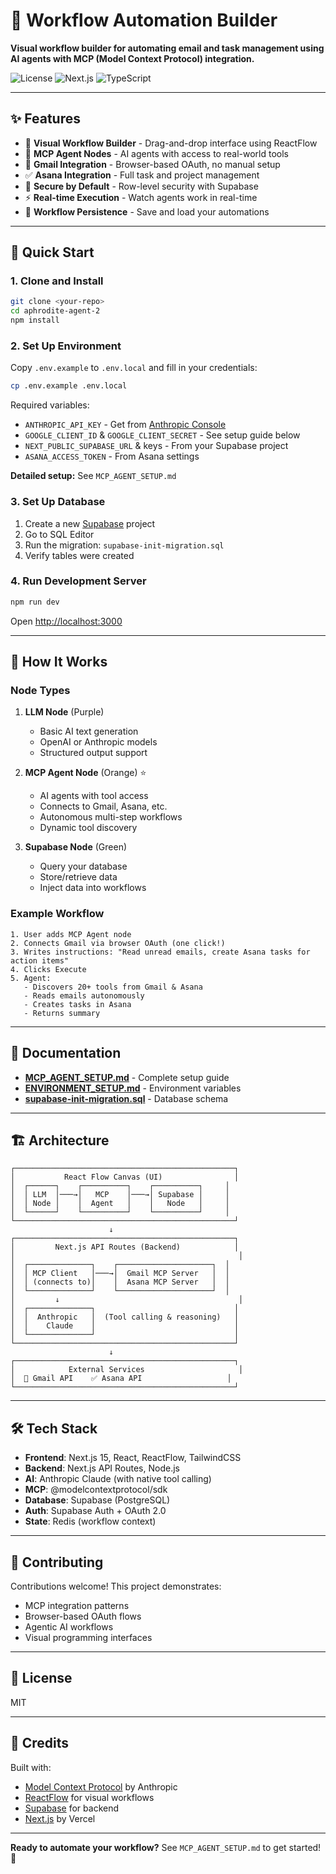 # 🤖 Workflow Automation Builder

**Visual workflow builder for automating email and task management using AI agents with MCP (Model Context Protocol) integration.**

![License](https://img.shields.io/badge/license-MIT-blue.svg)
![Next.js](https://img.shields.io/badge/Next.js-15-black)
![TypeScript](https://img.shields.io/badge/TypeScript-5-blue)

---

## ✨ Features

- 🎨 **Visual Workflow Builder** - Drag-and-drop interface using ReactFlow
- 🤖 **MCP Agent Nodes** - AI agents with access to real-world tools
- 📧 **Gmail Integration** - Browser-based OAuth, no manual setup
- ✅ **Asana Integration** - Full task and project management
- 🔐 **Secure by Default** - Row-level security with Supabase
- ⚡ **Real-time Execution** - Watch agents work in real-time
- 💾 **Workflow Persistence** - Save and load your automations

---

## 🚀 Quick Start

### 1. Clone and Install

```bash
git clone <your-repo>
cd aphrodite-agent-2
npm install
```

### 2. Set Up Environment

Copy `.env.example` to `.env.local` and fill in your credentials:

```bash
cp .env.example .env.local
```

Required variables:

- `ANTHROPIC_API_KEY` - Get from [Anthropic Console](https://console.anthropic.com/)
- `GOOGLE_CLIENT_ID` & `GOOGLE_CLIENT_SECRET` - See setup guide below
- `NEXT_PUBLIC_SUPABASE_URL` & keys - From your Supabase project
- `ASANA_ACCESS_TOKEN` - From Asana settings

**Detailed setup:** See `MCP_AGENT_SETUP.md`

### 3. Set Up Database

1. Create a new [Supabase](https://supabase.com/) project
2. Go to SQL Editor
3. Run the migration: `supabase-init-migration.sql`
4. Verify tables were created

### 4. Run Development Server

```bash
npm run dev
```

Open [http://localhost:3000](http://localhost:3000)

---

## 🎯 How It Works

### Node Types

1. **LLM Node** (Purple)

   - Basic AI text generation
   - OpenAI or Anthropic models
   - Structured output support

2. **MCP Agent Node** (Orange) ⭐

   - AI agents with tool access
   - Connects to Gmail, Asana, etc.
   - Autonomous multi-step workflows
   - Dynamic tool discovery

3. **Supabase Node** (Green)
   - Query your database
   - Store/retrieve data
   - Inject data into workflows

### Example Workflow

```
1. User adds MCP Agent node
2. Connects Gmail via browser OAuth (one click!)
3. Writes instructions: "Read unread emails, create Asana tasks for action items"
4. Clicks Execute
5. Agent:
   - Discovers 20+ tools from Gmail & Asana
   - Reads emails autonomously
   - Creates tasks in Asana
   - Returns summary
```

---

## 📖 Documentation

- **[MCP_AGENT_SETUP.md](./MCP_AGENT_SETUP.md)** - Complete setup guide
- **[ENVIRONMENT_SETUP.md](./ENVIRONMENT_SETUP.md)** - Environment variables
- **[supabase-init-migration.sql](./supabase-init-migration.sql)** - Database schema

---

## 🏗️ Architecture

```
┌─────────────────────────────────────────────────┐
│           React Flow Canvas (UI)                │
│  ┌──────┐    ┌──────────┐    ┌──────────┐     │
│  │ LLM  │───→│   MCP    │───→│ Supabase │     │
│  │ Node │    │  Agent   │    │   Node   │     │
│  └──────┘    └──────────┘    └──────────┘     │
└─────────────────────────────────────────────────┘
                      ↓
┌─────────────────────────────────────────────────┐
│         Next.js API Routes (Backend)            │
│                                                  │
│  ┌──────────────┐    ┌─────────────────────┐  │
│  │ MCP Client   │───→│  Gmail MCP Server   │  │
│  │ (connects to)│    │  Asana MCP Server   │  │
│  └──────────────┘    └─────────────────────┘  │
│         ↓                                        │
│  ┌──────────────┐                               │
│  │  Anthropic   │  (Tool calling & reasoning)   │
│  │    Claude    │                               │
│  └──────────────┘                               │
└─────────────────────────────────────────────────┘
                      ↓
┌─────────────────────────────────────────────────┐
│            External Services                     │
│  📧 Gmail API    ✅ Asana API                   │
└─────────────────────────────────────────────────┘
```

---

## 🛠️ Tech Stack

- **Frontend**: Next.js 15, React, ReactFlow, TailwindCSS
- **Backend**: Next.js API Routes, Node.js
- **AI**: Anthropic Claude (with native tool calling)
- **MCP**: @modelcontextprotocol/sdk
- **Database**: Supabase (PostgreSQL)
- **Auth**: Supabase Auth + OAuth 2.0
- **State**: Redis (workflow context)

---

## 🤝 Contributing

Contributions welcome! This project demonstrates:

- MCP integration patterns
- Browser-based OAuth flows
- Agentic AI workflows
- Visual programming interfaces

---

## 📄 License

MIT

---

## 🙏 Credits

Built with:

- [Model Context Protocol](https://modelcontextprotocol.io/) by Anthropic
- [ReactFlow](https://reactflow.dev/) for visual workflows
- [Supabase](https://supabase.com/) for backend
- [Next.js](https://nextjs.org/) by Vercel

---

**Ready to automate your workflow?** See `MCP_AGENT_SETUP.md` to get started! 🚀
